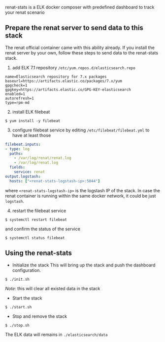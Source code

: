 renat-stats is a ELK docker composer with predefined dashboard to track your renat scenario

## Prepare the renat server to send data to this stack
The renat official container came with this ability already. If you install the renat server by your own, follow these steps to send data to the renat-stats stack.

1. add ELK 7.1 repository `/etc/yum.repos.d/elasticsearch.repo`

```
name=Elasticsearch repository for 7.x packages
baseurl=https://artifacts.elastic.co/packages/7.x/yum
gpgcheck=1
gpgkey=https://artifacts.elastic.co/GPG-KEY-elasticsearch
enabled=1
autorefresh=1
type=rpm-md
```

2. install ELK filebeat

```
$ yum install -y filebeat
```

3. configure filebeat service by editing `/etc/filebeat/filebeat.yml` to have at least those
```yaml:filebeat.yml
filebeat.inputs:
- type: log
  paths:
    - /var/log/renat/renat.log
    - /var/log/renat.log
  fields:
    service: renat
output.logstash:
  hosts: ["<renat-stats-logstash-ip>:5044"]
```

where `<renat-stats-logstash-ip>` is the logstash IP of the stack. In case the renat container is running within the same docker network, it could be just `logstash`.

4. restart the filebeat service


```
$ systemctl restart filebeat

```
and confirm the status of the service

```
$ systemctl status filebeat
```



## Using the renat-stats
- Initialize the stack
This will bring up the stack and push the dashboard configuration.
```
$ ./init.sh
```
*Note*: this will clear all existed data in the stack 

- Start the stack

```
$ ./start.sh
```

- Stop and remove the stack

```
$ ./stop.sh
```
The ELK data will remains in `./elasticsearch/data`


